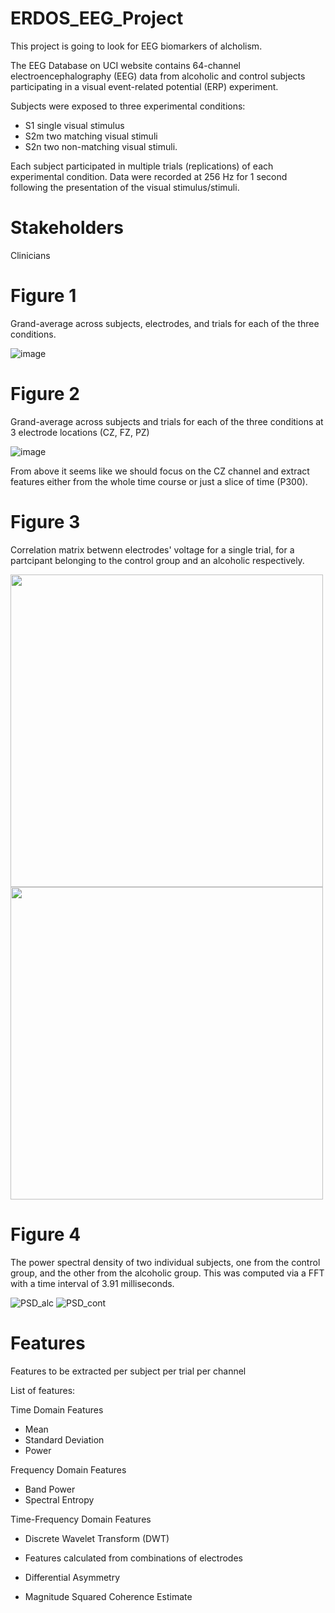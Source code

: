 # ERDOS_EEG_Project

This project is going to look for EEG biomarkers of alcholism. 

The EEG Database on UCI website contains 64-channel electroencephalography (EEG) data from alcoholic and control subjects participating in a visual event-related potential (ERP) experiment.  

Subjects were exposed to three experimental conditions: 
- S1 single visual stimulus
- S2m two matching visual stimuli
- S2n two non-matching visual stimuli.  

Each subject participated in multiple trials (replications) of each experimental condition. Data were recorded at 256 Hz for 1 second following the presentation of the visual stimulus/stimuli.



# Stakeholders

Clinicians


# Figure 1 

Grand-average across subjects, electrodes, and trials for each of the three conditions. 

![image](https://user-images.githubusercontent.com/18429968/118040716-eb7bc200-b33f-11eb-8275-159c13fb5002.png)

# Figure 2 

Grand-average across subjects and trials for each of the three conditions at 3 electrode locations (CZ, FZ, PZ)

![image](https://user-images.githubusercontent.com/18429968/118173508-ac12ab80-b3fb-11eb-94ad-cf302754d793.png)


From above it seems like we should focus on the CZ channel and extract features either from the whole time course or just a slice of time (P300). 

# Figure 3

Correlation matrix betwenn electrodes' voltage for a single trial, for a partcipant belonging to the control group and an alcoholic respectively.


<img src="https://user-images.githubusercontent.com/20558980/118339267-50711c80-b4e6-11eb-9351-b6d029952018.png" width="500">
<img src="https://user-images.githubusercontent.com/20558980/118339269-51a24980-b4e6-11eb-8bf4-fc4ec94e7088.png" width="500">


# Figure 4

The power spectral density of two individual subjects, one from the control group, and the other from the alcoholic group. This was computed via a FFT with a time interval of 3.91 milliseconds.

![PSD_alc](https://user-images.githubusercontent.com/35704788/118384051-2e07fd80-b5d1-11eb-8061-9b308fd141ff.png)
![PSD_cont](https://user-images.githubusercontent.com/35704788/118384062-3d874680-b5d1-11eb-8d46-834a7e069a07.png)

# Features 

Features to be extracted per subject per trial per channel

List of features:

Time Domain Features
 
- Mean
- Standard Deviation
- Power

Frequency Domain Features

- Band Power
- Spectral Entropy

Time-Frequency Domain Features

- Discrete Wavelet Transform (DWT)
- Features calculated from combinations of electrodes

- Differential Asymmetry

- Magnitude Squared Coherence Estimate
